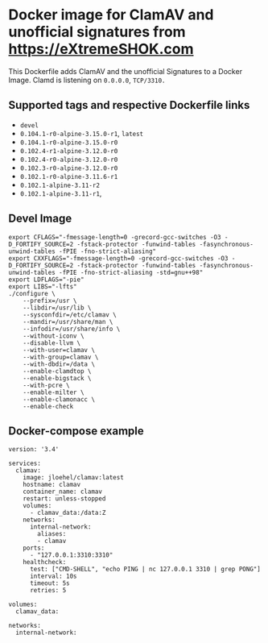 # Docker image for ClamAV and unofficial signatures from https://eXtremeSHOK.com
This Dockerfile adds ClamAV and the unofficial Signatures to a Docker Image.
Clamd is listening on `0.0.0.0`, `TCP/3310.`

## Supported tags and respective Dockerfile links
* `devel`
* `0.104.1-r0-alpine-3.15.0-r1`, `latest`
* `0.104.1-r0-alpine-3.15.0-r0`
* `0.102.4-r1-alpine-3.12.0-r0`
* `0.102.4-r0-alpine-3.12.0-r0`
* `0.102.3-r0-alpine-3.12.0-r0`
* `0.102.1-r0-alpine-3.11.6-r1`
* `0.102.1-alpine-3.11-r2`
* `0.102.1-alpine-3.11-r1`,

## Devel Image
```
export CFLAGS="-fmessage-length=0 -grecord-gcc-switches -O3 -D_FORTIFY_SOURCE=2 -fstack-protector -funwind-tables -fasynchronous-unwind-tables -fPIE -fno-strict-aliasing"
export CXXFLAGS="-fmessage-length=0 -grecord-gcc-switches -O3 -D_FORTIFY_SOURCE=2 -fstack-protector -funwind-tables -fasynchronous-unwind-tables -fPIE -fno-strict-aliasing -std=gnu++98"
export LDFLAGS="-pie"
export LIBS="-lfts"
./configure \
    --prefix=/usr \
    --libdir=/usr/lib \
    --sysconfdir=/etc/clamav \
    --mandir=/usr/share/man \
    --infodir=/usr/share/info \
    --without-iconv \
    --disable-llvm \
    --with-user=clamav \
    --with-group=clamav \
    --with-dbdir=/data \
    --enable-clamdtop \
    --enable-bigstack \
    --with-pcre \
    --enable-milter \
    --enable-clamonacc \
    --enable-check
```


## Docker-compose example
```
version: '3.4'

services:
  clamav:
    image: jloehel/clamav:latest
    hostname: clamav
    container_name: clamav
    restart: unless-stopped
    volumes:
      - clamav_data:/data:Z
    networks:
      internal-network:
        aliases:
        - clamav
    ports:
      - "127.0.0.1:3310:3310"
    healthcheck:
      test: ["CMD-SHELL", "echo PING | nc 127.0.0.1 3310 | grep PONG"]
      interval: 10s
      timeout: 5s
      retries: 5

volumes:
  clamav_data:

networks:
  internal-network:
```
